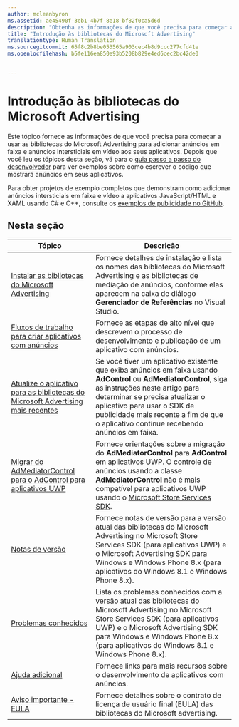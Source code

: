 ```yaml
---
author: mcleanbyron
ms.assetid: ae45490f-3eb1-4b7f-8e18-bf82f0ca5d6d
description: "Obtenha as informações de que você precisa para começar a usar as bibliotecas do Microsoft Advertising para adicionar anúncios em faixa e anúncios intersticiais em vídeo aos seus aplicativos."
title: "Introdução às bibliotecas do Microsoft Advertising"
translationtype: Human Translation
ms.sourcegitcommit: 65f8c2b8be053565a903cec4b8d9ccc277cfd41e
ms.openlocfilehash: b5fe116ea850e93b5208b829e4ed6cec2bc42de0


---
```


# Introdução às bibliotecas do Microsoft Advertising




Este tópico fornece as informações de que você precisa para começar a usar as bibliotecas do Microsoft Advertising para adicionar anúncios em faixa e anúncios intersticiais em vídeo aos seus aplicativos. Depois que você leu os tópicos desta seção, vá para o [guia passo a passo do desenvolvedor](developer-walkthroughs.md) para ver exemplos sobre como escrever o código que mostrará anúncios em seus aplicativos.

Para obter projetos de exemplo completos que demonstram como adicionar anúncios intersticiais em faixa e vídeo a aplicativos JavaScript/HTML e XAML usando C# e C++, consulte os [exemplos de publicidade no GitHub](http://aka.ms/githubads).

 

## Nesta seção

| Tópico                                                                                                       | Descrição                 |
|-------------------------------------------------------------------------------------------------------------|-----------------------------|
| [Instalar as bibliotecas do Microsoft Advertising](install-the-microsoft-advertising-libraries.md) |  Fornece detalhes de instalação e lista os nomes das bibliotecas do Microsoft Advertising e as bibliotecas de mediação de anúncios, conforme elas aparecem na caixa de diálogo **Gerenciador de Referências** no Visual Studio.  |
| [Fluxos de trabalho para criar aplicativos com anúncios](workflows-for-creating-apps-with-ads.md)     |  Fornece as etapas de alto nível que descrevem o processo de desenvolvimento e publicação de um aplicativo com anúncios.   |
| [Atualize o aplicativo para as bibliotecas do Microsoft Advertising mais recentes](update-your-app-to-the-latest-advertising-libraries.md)  | Se você tiver um aplicativo existente que exiba anúncios em faixa usando **AdControl** ou **AdMediatorControl**, siga as instruções neste artigo para determinar se precisa atualizar o aplicativo para usar o SDK de publicidade mais recente a fim de que o aplicativo continue recebendo anúncios em faixa.  |
| [Migrar do AdMediatorControl para o AdControl para aplicativos UWP](migrate-from-admediatorcontrol-to-adcontrol.md)  | Fornece orientações sobre a migração do **AdMediatorControl** para **AdControl** em aplicativos UWP. O controle de anúncios usando a classe **AdMediatorControl** não é mais compatível para aplicativos UWP usando o [Microsoft Store Services SDK](http://aka.ms/store-em-sdk).   |
| [Notas de versão](release-notes-for-the-advertising-libraries.md)         |  Fornece notas de versão para a versão atual das bibliotecas do Microsoft Advertising no Microsoft Store Services SDK (para aplicativos UWP) e o Microsoft Advertising SDK para Windows e Windows Phone 8.x (para aplicativos do Windows 8.1 e Windows Phone 8.x).   |
| [Problemas conhecidos](known-issues-for-the-advertising-libraries.md)      |  Lista os problemas conhecidos com a versão atual das bibliotecas do Microsoft Advertising no Microsoft Store Services SDK (para aplicativos UWP) e o Microsoft Advertising SDK para Windows e Windows Phone 8.x (para aplicativos do Windows 8.1 e Windows Phone 8.x).   |
| [Ajuda adicional](additional-help.md)                                    |   Fornece links para mais recursos sobre o desenvolvimento de aplicativos com anúncios.  |
| [Aviso importante - EULA](important-notice-eula.md)                                    |   Fornece detalhes sobre o contrato de licença de usuário final (EULA) das bibliotecas do Microsoft advertising.   |


 

 



<!--HONumber=Nov16_HO1-->


